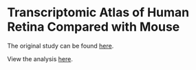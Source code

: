 # Transcriptomic Atlas of Human Retina Compared with Mouse

The original study can be found [here](https://www.nature.com/articles/s41467-019-12780-8).

View the analysis [here](https://ajpfahnl.github.io/GSE137537-analysis/).

